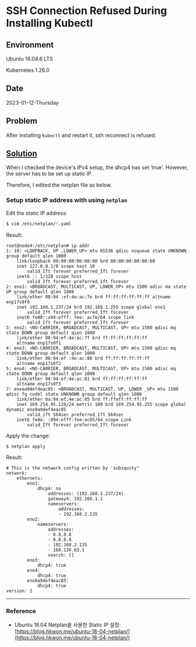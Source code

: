 # SSH Connection Refused During Installing Kubectl

## Environment

Ubuntu 18.04.6 LTS

Kubernetes 1.26.0

## Date

2023-01-12-Thursday

## Problem

After installing `kubectl` and restart it, ssh reconnect is refused.

## [Solution](https://blog.hkwon.me/ubuntu-18-04-netplan/)

When I checked the device's IPv4 setup, the dhcp4 has set 'true'. However, the server has to be set up static IP.

Therefore, I edited the netplan file as below.

### Setup static IP address with using `netplan`

Edit the static IP address:

```bash
$ vim /etc/netplan/*.yaml
```

Result:

```vim
root@node4:/etc/netplan# ip addr
1: 10: <LOOPBACK, UP ,LOWER_UP> mtu 65536 qdisc noqueue state UNKNOWN group default qlen 1000
	link/loopback 00:00:00:00:00:00 brd 00:00:00:00:00:00
	inet 127.0.0.1/8 scope hast 10
		valid_Ift forever preferred_Ift forever
	inet6 :: 1/128 scope host
		valid_Ift forever preferred_1ft forever
2: eno1: <BROADCAST, MULTICAST, UP, LOWER_UP> mtu 1500 adisc ma state UP group default qlen 1000
	link/ether 08:94 :ef:4e:ac:7e brd ff:ff:ff:ff:ff:ff altname enp17s0f0
	inet 192.168.1.237/24 brd 192.168.1.255 scope global eno1
		valid_Ift forever preferred_Ift forever
	inet6 fe80::a94:efff: fee: ac7e/64 scope link
		valid_Ift forever preferred_Ift forever
3: eno2: <NO-CARRIER, BROADCAST, MULTICAST, UP> mtu 1500 qdisc mq state DOWN group default qien 1000
	link/ether 08:94:ef:4e:ac:7f brd ff:ff:ff:ff:ff:ff
	altname enp17s0f1
4: eno3: <NO-CARRIER, BROADCAST, MULTICAST, UP> mtu 1500 qdisc mq state DONN group default qlen 1000
	1ink/ether 08:94:ef :4e:ac:80 brd ff:ff:ff:ff:ff:ff
	altname enp17s0f2
5: eno4: <NO-CARRIER, BROADCAST, MULTICAST, UP> mtu 1500 adisc mq state DONN group default qlen 1000
	link/ether 08:94:ef:4e:ac:81 brd ff:ff:ff:ff:ff:ff
	altname enp17s0f3
7: enxoa94ef4eac85: <BROADCAST, MULTICAST, UP, LOWER _UP> mtu 1500 qdisc fq codel state UNKNOWN group default qien 1000
	1ink/ether 0a:94:ef:4e:ac:85 brd ff:ffeff:ff:ff:ff
	inet 169.254.95.120/24 metric 100 brd 169.254.95.255 scope global dynamic enx0a94ef4eac85
		valid_ift 564sec preferred_1ft 564sec
	inet6 fe8o: :894:efff:fee:ac85/64 scope Link
		valid_Ift forever preferred_Ift forever
```

Apply the change:

```bash
$ netplan apply
```

Result:

```
# This is the network config written by 'subiquity"
network:
	ethernets:
		eno1:
			dhcp4: no
				addresses: (192.168.1.237/24)
				gateway4: 192.168.1.1
				nameservers:
					addresses:
					- 192.168.2.135
		eno2:
			nameservers:
				addresses:
				- 8.8.8.8
				- 8.8.8.8
				- 192.168.2.135
				- 168.126.63.1
				search: []
		eno3:
			dhcp4: true
		eno4:
			dhcp4: true
		enx0a94ef4eac85:
			dhcp4: true
version: 2
```

---

### Reference
- Ubuntu 18.04 Netplan을 사용한 Static IP 설정: [https://blog.hkwon.me/ubuntu-18-04-netplan/](https://blog.hkwon.me/ubuntu-18-04-netplan/)
